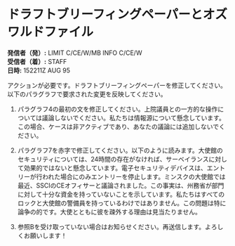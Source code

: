 # ドラフトブリーフィングペーパーとオズワルドファイル

**発信者（発）:** LIMIT C/CE/W/MB INFO C/CE/W  
**受信者（着）:** STAFF  
**日時:** 152211Z AUG 95  

アクションが必要です。ドラフトブリーフィングペーパーを修正してください。以下のパラグラフで要求された変更を反映してください。

1. パラグラフ4の最初の文を修正してください。上院議員との一方的な操作については議論しないでください。私たちは情報源について懸念しています。この場合、ケースは非アクティブであり、あなたの議論には追加しないでください。

2. パラグラフ7を赤字で修正してください。以下のように読みます。大使館のセキュリティについては、24時間の存在がなければ、サーベイランスに対して効果的ではないと懸念しています。電子セキュリティデバイスは、エントリーが行われた場合にのみエントリーを停止します。ミンスクの大使館では最近、SSCIのCEオフィサーと議論されました。この事実は、州務省が部門に対して十分な資金を持っていないことを示しています。私たちはすべてのロックと大使館の警備員を持っているわけではありません。この問題は特に論争の的です。大使とともに彼を疎外する理由は見当たりません。

3. 参照Bを受け取っていない場合はお知らせください。再送信します。よろしくお願いします！